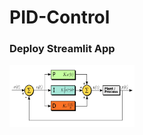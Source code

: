 # PID-Control
### Deploy Streamlit App

[<img src="./pid-controller-diagram.png" width="200" height="100">](https://m-ghodrat-pid-control-pid-ae5ek0.streamlitapp.com/)

